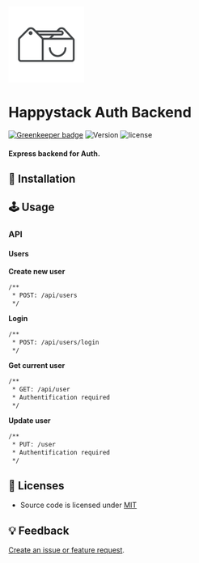 <img src=".github/happystack.png" alt="Happystack" width="150" height="150" />

# Happystack Auth Backend

[![Greenkeeper badge](https://badges.greenkeeper.io/happystacklabs/auth-backend.svg)](https://greenkeeper.io/)
![Version](https://img.shields.io/badge/Version-0.1.0-green.svg?style=flat)
![license](https://img.shields.io/github/license/mashape/apistatus.svg)


#### Express backend for Auth.


## 🔧 Installation

## 🕹 Usage

### API
#### Users
**Create new user**
```
/**
 * POST: /api/users
 */
```

**Login**
```
/**
 * POST: /api/users/login
 */
```

**Get current user**
```
/**
 * GET: /api/user
 * Authentification required
 */
 ```

 **Update user**
 ```
 /**
  * PUT: /user
  * Authentification required
  */
```


## 📄 Licenses
* Source code is licensed under [MIT](https://opensource.org/licenses/MIT)


## 💡 Feedback
[Create an issue or feature request](https://github.com/happystacklabs/auth-backend/issues/new).
